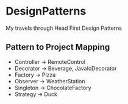 # DesignPatterns

My travels through Head First Design Patterns

## Pattern to Project Mapping

* Controller -> RemoteControl
* Decorator -> Beverage, JavaIoDecorator
* Factory -> Pizza
* Observer -> WeatherStation
* Singleton -> ChocolateFactory
* Strategy -> Duck
